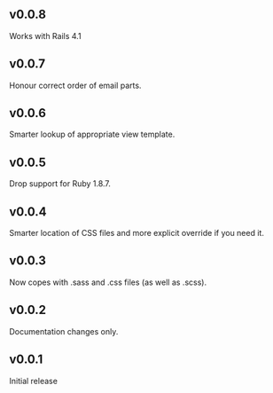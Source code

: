 ## v0.0.8

Works with Rails 4.1

## v0.0.7

Honour correct order of email parts.

## v0.0.6

Smarter lookup of appropriate view template.

## v0.0.5

Drop support for Ruby 1.8.7.

## v0.0.4

Smarter location of CSS files and more explicit override if you need it.

## v0.0.3

Now copes with .sass and .css files (as well as .scss).

## v0.0.2

Documentation changes only.

## v0.0.1

Initial release